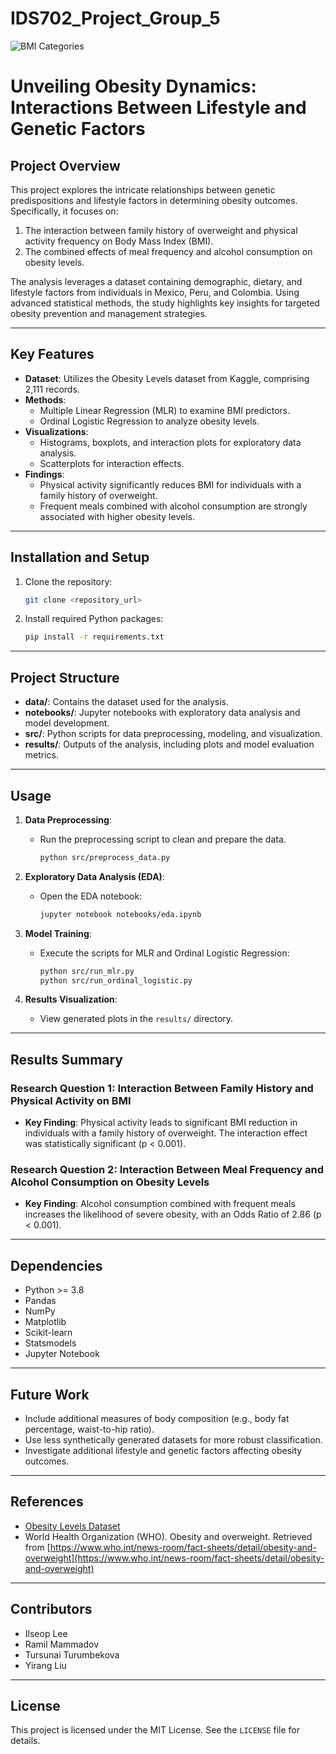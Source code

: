 # IDS702_Project_Group_5
![BMI Categories](BMI-categories-1024x535.jpg)

# Unveiling Obesity Dynamics: Interactions Between Lifestyle and Genetic Factors

## Project Overview
This project explores the intricate relationships between genetic predispositions and lifestyle factors in determining obesity outcomes. Specifically, it focuses on:

1. The interaction between family history of overweight and physical activity frequency on Body Mass Index (BMI).
2. The combined effects of meal frequency and alcohol consumption on obesity levels.

The analysis leverages a dataset containing demographic, dietary, and lifestyle factors from individuals in Mexico, Peru, and Colombia. Using advanced statistical methods, the study highlights key insights for targeted obesity prevention and management strategies.

---

## Key Features
- **Dataset**: Utilizes the Obesity Levels dataset from Kaggle, comprising 2,111 records.
- **Methods**:
  - Multiple Linear Regression (MLR) to examine BMI predictors.
  - Ordinal Logistic Regression to analyze obesity levels.
- **Visualizations**:
  - Histograms, boxplots, and interaction plots for exploratory data analysis.
  - Scatterplots for interaction effects.
- **Findings**:
  - Physical activity significantly reduces BMI for individuals with a family history of overweight.
  - Frequent meals combined with alcohol consumption are strongly associated with higher obesity levels.

---

## Installation and Setup
1. Clone the repository:
   ```bash
   git clone <repository_url>
   ```
2. Install required Python packages:
   ```bash
   pip install -r requirements.txt
   ```

---

## Project Structure
- **data/**: Contains the dataset used for the analysis.
- **notebooks/**: Jupyter notebooks with exploratory data analysis and model development.
- **src/**: Python scripts for data preprocessing, modeling, and visualization.
- **results/**: Outputs of the analysis, including plots and model evaluation metrics.

---

## Usage
1. **Data Preprocessing**:
   - Run the preprocessing script to clean and prepare the data.
     ```bash
     python src/preprocess_data.py
     ```

2. **Exploratory Data Analysis (EDA)**:
   - Open the EDA notebook:
     ```bash
     jupyter notebook notebooks/eda.ipynb
     ```

3. **Model Training**:
   - Execute the scripts for MLR and Ordinal Logistic Regression:
     ```bash
     python src/run_mlr.py
     python src/run_ordinal_logistic.py
     ```

4. **Results Visualization**:
   - View generated plots in the `results/` directory.

---

## Results Summary
### Research Question 1: Interaction Between Family History and Physical Activity on BMI
- **Key Finding**: Physical activity leads to significant BMI reduction in individuals with a family history of overweight. The interaction effect was statistically significant (p < 0.001).

### Research Question 2: Interaction Between Meal Frequency and Alcohol Consumption on Obesity Levels
- **Key Finding**: Alcohol consumption combined with frequent meals increases the likelihood of severe obesity, with an Odds Ratio of 2.86 (p < 0.001).

---

## Dependencies
- Python >= 3.8
- Pandas
- NumPy
- Matplotlib
- Scikit-learn
- Statsmodels
- Jupyter Notebook

---

## Future Work
- Include additional measures of body composition (e.g., body fat percentage, waist-to-hip ratio).
- Use less synthetically generated datasets for more robust classification.
- Investigate additional lifestyle and genetic factors affecting obesity outcomes.

---

## References
- [Obesity Levels Dataset](https://www.kaggle.com/datasets/fatemehmehrparvar/obesity-levels/data)
- World Health Organization (WHO). Obesity and overweight. Retrieved from [https://www.who.int/news-room/fact-sheets/detail/obesity-and-overweight](https://www.who.int/news-room/fact-sheets/detail/obesity-and-overweight)

---

## Contributors
- Ilseop Lee
- Ramil Mammadov
- Tursunai Turumbekova
- Yirang Liu

---

## License
This project is licensed under the MIT License. See the `LICENSE` file for details.
